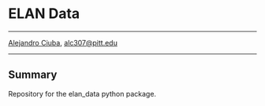# ELAN Data
***
[Alejandro Ciuba](https://alejandrociuba.github.io), alc307@pitt.edu
***
## Summary
Repository for the elan_data python package.

